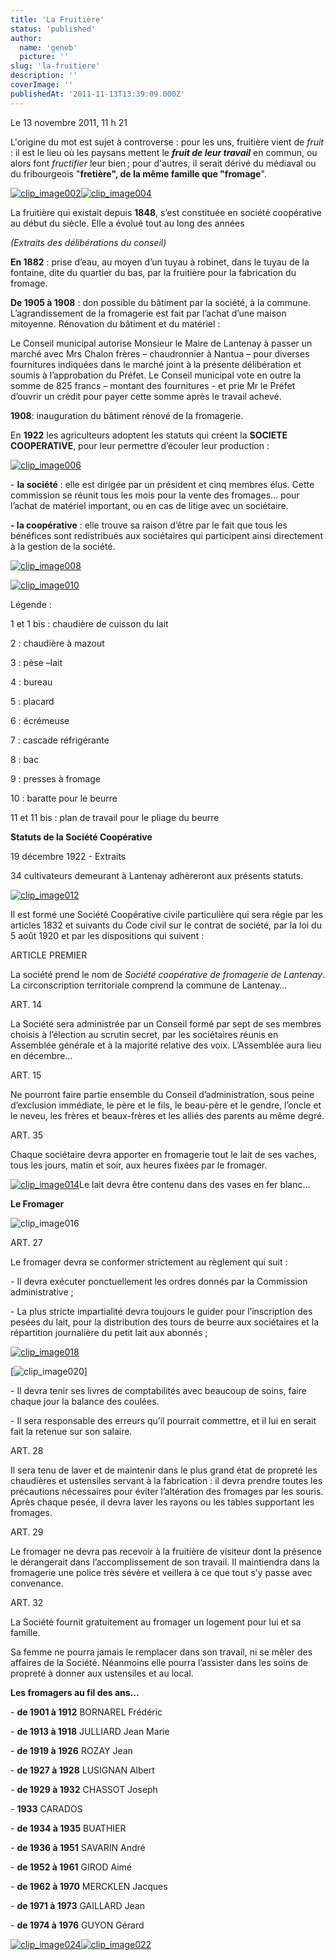 ```yaml
---
title: 'La Fruitière'
status: 'published'
author:
  name: 'geneb'
  picture: ''
slug: 'la-fruitiere'
description: ''
coverImage: ''
publishedAt: '2011-11-13T13:39:09.000Z'
---
```


Le 13 novembre 2011, 11 h 21

L'origine du mot est sujet à controverse : pour les uns, fruitière vient de *fruit* : il est le lieu où les paysans mettent le ***fruit de leur travail*** en commun, ou alors font *fructifier* leur bien ; pour d'autres, il serait dérivé du médiaval ou du fribourgeois "**fretière", de la même famille que "fromage**".

[![clip_image002](https://beguelins.net/blog/public/Windows-Live-Writer/222ec7ab81d9_144CD/clip_image002_thumb.jpg "clip_image002")](https://beguelins.net/blog/public/Windows-Live-Writer/222ec7ab81d9_144CD/clip_image002_2.jpg)[![clip_image004](https://beguelins.net/blog/public/Windows-Live-Writer/222ec7ab81d9_144CD/clip_image004_thumb.jpg "clip_image004")](https://beguelins.net/blog/public/Windows-Live-Writer/222ec7ab81d9_144CD/clip_image004_2.jpg)

La fruitière qui existait depuis **1848**, s’est constituée en société coopérative au début du siècle. Elle a évolué tout au long des années

*(Extraits des délibérations du conseil)*

**En 1882** : prise d’eau, au moyen d’un tuyau à robinet, dans le tuyau de la fontaine, dite du quartier du bas, par la fruitière pour la fabrication du fromage.

**De 1905 à 1908** : don possible du bâtiment par la société, à la commune. L’agrandissement de la fromagerie est fait par l’achat d’une maison mitoyenne. Rénovation du bâtiment et du matériel :

Le Conseil municipal autorise Monsieur le Maire de Lantenay à passer un marché avec Mrs Chalon frères – chaudronnier à Nantua – pour diverses fournitures indiquées dans le marché joint à la présente délibération et soumis à l’approbation du Préfet. Le Conseil municipal vote en outre la somme de 825 francs – montant des fournitures - et prie Mr le Préfet d’ouvrir un crédit pour payer cette somme après le travail achevé.

**1908**: inauguration du bâtiment rénové de la fromagerie.

En **1922** les agriculteurs adoptent les statuts qui créent la **SOCIETE COOPERATIVE**, pour leur permettre d’écouler leur production :

[![clip_image006](https://beguelins.net/blog/public/Windows-Live-Writer/222ec7ab81d9_144CD/clip_image006_thumb.jpg "clip_image006")](https://beguelins.net/blog/public/Windows-Live-Writer/222ec7ab81d9_144CD/clip_image006_2.jpg)

\- **la société** : elle est dirigée par un président et cinq membres élus. Cette commission se réunit tous les mois pour la vente des fromages… pour l’achat de matériel important, ou en cas de litige avec un sociétaire.

**- la coopérative** : elle trouve sa raison d’être par le fait que tous les bénéfices sont redistribués aux sociétaires qui participent ainsi directement à la gestion de la société.

[![clip_image008](https://beguelins.net/blog/public/Windows-Live-Writer/222ec7ab81d9_144CD/clip_image008_thumb.jpg "clip_image008")](https://beguelins.net/blog/public/Windows-Live-Writer/222ec7ab81d9_144CD/clip_image008_2.jpg)

[![clip_image010](https://beguelins.net/blog/public/Windows-Live-Writer/222ec7ab81d9_144CD/clip_image010_thumb.jpg "clip_image010")](https://beguelins.net/blog/public/Windows-Live-Writer/222ec7ab81d9_144CD/clip_image010_2.jpg)

Légende :

1 et 1 bis : chaudière de cuisson du lait

2 : chaudière à mazout

3 : pèse –lait

4 : bureau

5 : placard

6 : écrémeuse

7 : cascade réfrigérante

8 : bac

9 : presses à fromage

10 : baratte pour le beurre

11 et 11 bis : plan de travail pour le pliage du beurre

**Statuts de la Société Coopérative**

19 décembre 1922 - Extraits

34 cultivateurs demeurant à Lantenay adhèreront aux présents statuts.

[![clip_image012](https://beguelins.net/blog/public/Windows-Live-Writer/222ec7ab81d9_144CD/clip_image012_thumb.jpg "clip_image012")](https://beguelins.net/blog/public/Windows-Live-Writer/222ec7ab81d9_144CD/clip_image012_2.jpg)

Il est formé une Société Coopérative civile particulière qui sera régie par les articles 1832 et suivants du Code civil sur le contrat de société, par la loi du 5 août 1920 et par les dispositions qui suivent :

ARTICLE PREMIER

La société prend le nom de *Société coopérative de fromagerie de Lantenay*. La circonscription territoriale comprend la commune de Lantenay…

ART. 14

La Société sera administrée par un Conseil formé par sept de ses membres choisis à l’élection au scrutin secret, par les sociétaires réunis en Assemblée générale et à la majorité relative des voix. L’Assemblée aura lieu en décembre…

ART. 15

Ne pourront faire partie ensemble du Conseil d’administration, sous peine d’exclusion immédiate, le père et le fils, le beau-père et le gendre, l’oncle et le neveu, les frères et beaux-frères et les alliés des parents au même degré.

ART. 35

Chaque sociétaire devra apporter en fromagerie tout le lait de ses vaches, tous les jours, matin et soir, aux heures fixées par le fromager.

[![clip_image014](https://beguelins.net/blog/public/Windows-Live-Writer/222ec7ab81d9_144CD/clip_image014_thumb.jpg "clip_image014")](https://beguelins.net/blog/public/Windows-Live-Writer/222ec7ab81d9_144CD/clip_image014_2.jpg)Le lait devra être contenu dans des vases en fer blanc…

**Le Fromager**

![clip_image016](https://beguelins.net/blog/public/Windows-Live-Writer/222ec7ab81d9_144CD/clip_image016_thumb.jpg "clip_image016")

ART. 27

Le fromager devra se conformer strictement au règlement qui suit :

\- Il devra exécuter ponctuellement les ordres donnés par la Commission administrative ;

\- La plus stricte impartialité devra toujours le guider pour l’inscription des pesées du lait, pour la distribution des tours de beurre aux sociétaires et la répartition journalière du petit lait aux abonnés ;

[![clip_image018](https://beguelins.net/blog/public/Windows-Live-Writer/222ec7ab81d9_144CD/clip_image018_thumb.jpg "clip_image018")](https://beguelins.net/blog/public/Windows-Live-Writer/222ec7ab81d9_144CD/clip_image018_2.jpg)

[![clip_image020](https://beguelins.net/blog/public/Windows-Live-Writer/222ec7ab81d9_144CD/clip_image020_3be19010-1557-4c7b-8522-f7eb3621d523.jpg "clip_image020")]

\- Il devra tenir ses livres de comptabilités avec beaucoup de soins, faire chaque jour la balance des coulées.

\- Il sera responsable des erreurs qu’il pourrait commettre, et il lui en serait fait la retenue sur son salaire.

ART. 28

Il sera tenu de laver et de maintenir dans le plus grand état de propreté les chaudières et ustensiles servant à la fabrication : il devra prendre toutes les précautions nécessaires pour éviter l’altération des fromages par les souris. Après chaque pesée, il devra laver les rayons ou les tables supportant les fromages.

ART. 29

Le fromager ne devra pas recevoir à la fruitière de visiteur dont la présence le dérangerait dans l’accomplissement de son travail. Il maintiendra dans la fromagerie une police très sévère et veillera à ce que tout s’y passe avec convenance.

ART. 32

La Société fournit gratuitement au fromager un logement pour lui et sa famille.

Sa femme ne pourra jamais le remplacer dans son travail, ni se mêler des affaires de la Société. Néanmoins elle pourra l’assister dans les soins de propreté à donner aux ustensiles et au local.

**Les fromagers au fil des ans…**

\- **de 1901 à 1912** BORNAREL Frédéric

\- **de 1913 à 1918** JULLIARD Jean Marie

\- **de 1919 à 1926** ROZAY Jean

\- **de 1927 à 1928** LUSIGNAN Albert

\- **de 1929 à 1932** CHASSOT Joseph

\- **1933** CARADOS

\- **de 1934 à 1935** BUATHIER

\- **de 1936 à 1951** SAVARIN André

\- **de 1952 à 1961** GIROD Aimé

\- **de 1962 à 1970** MERCKLEN Jacques

\- **de 1971 à 1973** GAILLARD Jean

\- **de 1974 à 1976** GUYON Gérard

[![clip_image024](https://beguelins.net/blog/public/Windows-Live-Writer/222ec7ab81d9_144CD/clip_image024_thumb.jpg "clip_image024")](https://beguelins.net/blog/public/Windows-Live-Writer/222ec7ab81d9_144CD/clip_image024_2.jpg)[![clip_image022](https://beguelins.net/blog/public/Windows-Live-Writer/222ec7ab81d9_144CD/clip_image022_thumb.jpg "clip_image022")](https://beguelins.net/blog/public/Windows-Live-Writer/222ec7ab81d9_144CD/clip_image022_2.jpg)
